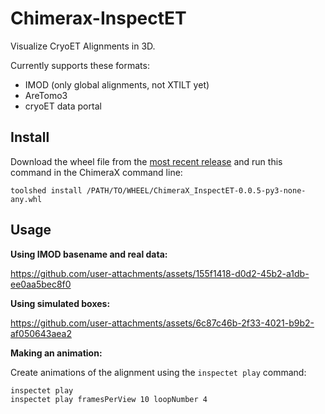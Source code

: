 # Chimerax-InspectET

Visualize CryoET Alignments in 3D.

Currently supports these formats:
- IMOD (only global alignments, not XTILT yet)
- AreTomo3
- cryoET data portal

## Install

Download the wheel file from the [most recent release](https://github.com/uermel/chimerax-InspectET/releases/) and run this command in the ChimeraX command line:

```
toolshed install /PATH/TO/WHEEL/ChimeraX_InspectET-0.0.5-py3-none-any.whl
```

## Usage

**Using IMOD basename and real data:**

https://github.com/user-attachments/assets/155f1418-d0d2-45b2-a1db-ee0aa5bec8f0

**Using simulated boxes:**

https://github.com/user-attachments/assets/6c87c46b-2f33-4021-b9b2-af050643aea2

**Making an animation:**

Create animations of the alignment using the `inspectet play` command:

```
inspectet play
inspectet play framesPerView 10 loopNumber 4
```

  




